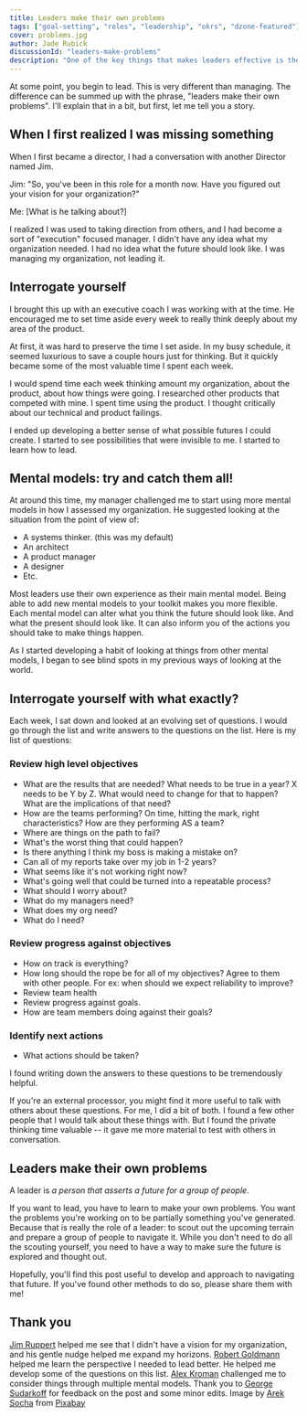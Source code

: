 ```yaml
---
title: Leaders make their own problems
tags: ["goal-setting", "roles", "leadership", "okrs", "dzone-featured"]
cover: problems.jpg
author: Jade Rubick
discussionId: "leaders-make-problems"
description: "One of the key things that makes leaders effective is the ability to orient themselves. Leaders make their own problems. This post shares how to do that."
---
```


At some point, you begin to lead. This is very different than managing. The difference can be summed up with the phrase, "leaders make their own problems". I'll explain that in a bit, but first, let me tell you a story. 

<re-img src="problems.jpg"></re-img>

## When I first realized I was missing something

When I first became a director, I had a conversation with another Director named Jim. 

Jim: "So, you've been in this role for a month now. Have you figured out your vision for your organization?"

Me: [What is he talking about?]

I realized I was used to taking direction from others, and I had become a sort of "execution" focused manager. I didn't have any idea what my organization needed. I had no idea what the future should look like. I was managing my organization, not leading it.

## Interrogate yourself

I brought this up with an executive coach I was working with at the time. He encouraged me to set time aside every week to really think deeply about my area of the product.

At first, it was hard to preserve the time I set aside. In my busy schedule, it seemed luxurious to save a couple hours just for thinking. But it quickly became some of the most valuable time I spent each week. 

I would spend time each week thinking amount my organization, about the product, about how things were going. I researched other products that competed with mine. I spent time using the product. I thought critically about our technical and product failings. 

I ended up developing a better sense of what possible futures I could create. I started to see possibilities that were invisible to me. I started to learn how to lead.

## Mental models: try and catch them all!

At around this time, my manager challenged me to start using more mental models in how I assessed my organization. He suggested looking at the situation from the point of view of:

* A systems thinker. (this was my default)
* An architect
* A product manager
* A designer
* Etc.

Most leaders use their own experience as their main mental model. Being able to add new mental models to your toolkit makes you more flexible. Each mental model can alter what you think the future should look like. And what the present should look like. It can also inform you of the actions you should take to make things happen.

As I started developing a habit of looking at things from other mental models, I began to see blind spots in my previous ways of looking at the world. 

## Interrogate yourself with what exactly?

Each week, I sat down and looked at an evolving set of questions. I would go through the list and write answers to the questions on the list. Here is my list of questions:

### Review high level objectives

* What are the results that are needed? What needs to be true in a year? X needs to be Y by Z. What would need to change for that to happen? What are the implications of that need?
* How are the teams performing? On time, hitting the mark, right characteristics? How are they performing AS a team?
* Where are things on the path to fail?
* What's the worst thing that could happen?
* Is there anything I think my boss is making a mistake on?
* Can all of my reports take over my job in 1-2 years?
* What seems like it's not working right now?
* What's going well that could be turned into a repeatable process?
* What should I worry about?
* What do my managers need?
* What does my org need?
* What do I need?

### Review progress against objectives

* How on track is everything?
* How long should the rope be for all of my objectives? Agree to them with other people. For ex: when should we expect reliability to improve?
* Review team health
* Review progress against goals.
* How are team members doing against their goals?
 
### Identify next actions

* What actions should be taken?


I found writing down the answers to these questions to be tremendously helpful. 

If you're an external processor, you might find it more useful to talk with others about these questions. For me, I did a bit of both. I found a few other people that I would talk about these things with. But I found the private thinking time valuable -- it gave me more material to test with others in conversation.

## Leaders make their own problems

A leader is _a person that asserts a future for a group of people_. 

If you want to lead, you have to learn to make your own problems. You want the problems you're working on to be partially something you've generated. Because that is really the role of a leader: to scout out the upcoming terrain and prepare a group of people to navigate it. While you don't need to do all the scouting yourself, you need to have a way to make sure the future is explored and thought out.

Hopefully, you'll find this post useful to develop and approach to navigating that future. If you've found other methods to do so, please share them with me!

## Thank you

[Jim Ruppert](https://www.linkedin.com/in/jim-ruppert-0ba71/) helped me see that I didn't have a vision for my organization, and his gentle nudge helped me expand my horizons. [Robert Goldmann](https://www.linkedin.com/in/coachrg/) helped me learn the perspective I needed to lead better. He helped me develop some of the questions on this list. [Alex Kroman](https://www.linkedin.com/in/alexkroman/) challenged me to consider things through multiple mental models. Thank you to [George Sudarkoff](https://sudarkoff.com) for feedback on the post and some minor edits. Image by <a href="https://pixabay.com/users/qimono-1962238/?utm_source=link-attribution&amp;utm_medium=referral&amp;utm_campaign=image&amp;utm_content=1872665">Arek Socha</a> from <a href="https://pixabay.com//?utm_source=link-attribution&amp;utm_medium=referral&amp;utm_campaign=image&amp;utm_content=1872665">Pixabay</a>